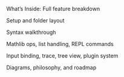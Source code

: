 What’s Inside:
Full feature breakdown

Setup and folder layout

Syntax walkthrough

Mathlib ops, list handling, REPL commands

Input binding, trace, tree view, plugin system

Diagrams, philosophy, and roadmap